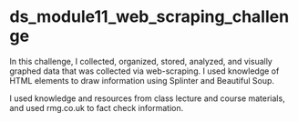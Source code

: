 # ds_module11_web_scraping_challenge

In this challenge, I collected, organized, stored, analyzed, and visually graphed data that was collected via web-scraping. I used knowledge of HTML elements to draw information using Splinter and Beautiful Soup.

I used knowledge and resources from class lecture and course materials, and used rmg.co.uk to fact check information.